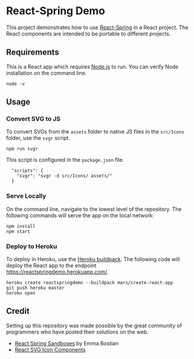 # React-Spring Demo

This project demonstrates how to use [React-Spring](https://www.react-spring.io/) in a React project. The React components are intended to be portable to different projects.


## Requirements
This is a React app which requires [Node.js](https://nodejs.org/en/) to run. You can verify Node installation on the command line.

```
node -v
```

## Usage

### Convert SVG to JS
To convert SVGs from the `assets` folder to native JS files in the `src/Icons` folder, use the `svgr` script.
```
npm run svgr
```

This script is configured in the `package.json` file.
```
  "scripts": {
    "svgr": "svgr -d src/Icons/ assets/"
  }
```

### Serve Locally
On the command line, navigate to the lowest level of the repository. The following commands will serve the app on the local network:
```
npm install
npm start
```

### Deploy to Heroku
To deploy in Heroku, use the [Heroku buildpack](https://github.com/mars/create-react-app-buildpack). The following code will deploy the React app to the endpoint https://reactspringdemo.herokuapp.com/.
```
heroku create reactspringdemo --buildpack mars/create-react-app
git push heroku master
heroku open
```

## Credit
Setting up this repository was made possible by the great community of programmers who have posted their solutions on the web.

- [React Spring Sandboxes](https://codesandbox.io/u/emmabostian/sandboxes) by Emma Bostian
- [React SVG Icon Components](https://www.robinwieruch.de/react-svg-icon-components)
